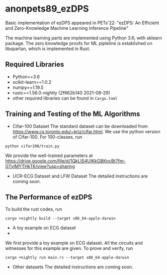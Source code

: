 # anonpets89_ezDPS
Basic implementation of ezDPS appeared in PETs'22: "ezDPS: An Efficient and Zero-Knowledge Machine Learning Inference Pipeline"

The machine learning parts are implemented using Python 3.6, with sklearn package. The zero knowledge proofs for ML pipleline is established on libspartan, which is implemented in Rust. 

## Required Libraries
* Python==3.6
* scikit-learn==1.0.2
* numpy==1.19.5
* rustc==1.56.0-nightly (2f662b140 2021-08-29)
* other required libraries can be found in `Cargo.toml`
## Training and Testing of the ML Algorithms
* Cifar-100 Dataset
The standard dataset can be downloaded from https://www.cs.toronto.edu/~kriz/cifar.html. We use the python version of Cifar-100.
For 100-classes, run
```
python cifar100/train.py
```
We provide the well-trained parameters at https://drive.google.com/file/d/1QkLIS4UIKkGBKncBt7fm-GTyIMYTHkT6/view?usp=sharing

* UCR-ECG Dataset and LFW Dataset
The detailed instructions are coming soon.

## The Performance of ezDPS
To build the rust codes, run
```
cargo +nightly build --target x86_64-apple-darwin
```
* A toy example on ECG dataset
* 
We first provide a toy example on ECG dataset.
All the circuits and witnesses for this example are given. To prove and verify, run

```
cargo +nightly run main.rs --target x86_64-apple-darwin
```

* Other datasets
The detailed instructions are coming soon.
